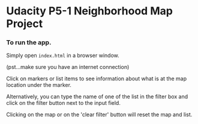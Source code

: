 # Udacity P5-1 Neighborhood Map Project

### To run the app.

Simply open `index.html` in a browser window.

(pst...make sure you have an internet connection)

Click on markers or list items to see information about
what is at the map location under the marker.

Alternatively, you can type the name of one of the list
in the filter box and click on the filter button next
to the input field.

Clicking on the map or on the 'clear filter' button will
reset the map and list.
